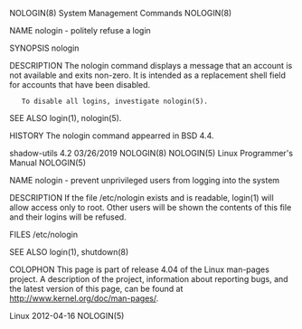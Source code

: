NOLOGIN(8)                                                  System Management Commands                                                  NOLOGIN(8)

NAME
       nologin - politely refuse a login

SYNOPSIS
       nologin

DESCRIPTION
       The nologin command displays a message that an account is not available and exits non-zero. It is intended as a replacement shell field for
       accounts that have been disabled.

       To disable all logins, investigate nologin(5).

SEE ALSO
       login(1), nologin(5).

HISTORY
       The nologin command appearred in BSD 4.4.

shadow-utils 4.2                                                    03/26/2019                                                          NOLOGIN(8)
NOLOGIN(5)                                                   Linux Programmer's Manual                                                  NOLOGIN(5)

NAME
       nologin - prevent unprivileged users from logging into the system

DESCRIPTION
       If  the  file /etc/nologin exists and is readable, login(1) will allow access only to root.  Other users will be shown the contents of this
       file and their logins will be refused.

FILES
       /etc/nologin

SEE ALSO
       login(1), shutdown(8)

COLOPHON
       This page is part of release 4.04 of the Linux man-pages project.  A description of the project, information about reporting bugs, and  the
       latest version of this page, can be found at http://www.kernel.org/doc/man-pages/.

Linux                                                               2012-04-16                                                          NOLOGIN(5)
